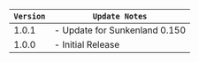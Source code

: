 | `Version` | `Update Notes`                |
|-----------|-------------------------------|
| 1.0.1     | - Update for Sunkenland 0.150 |
| 1.0.0     | - Initial Release             |